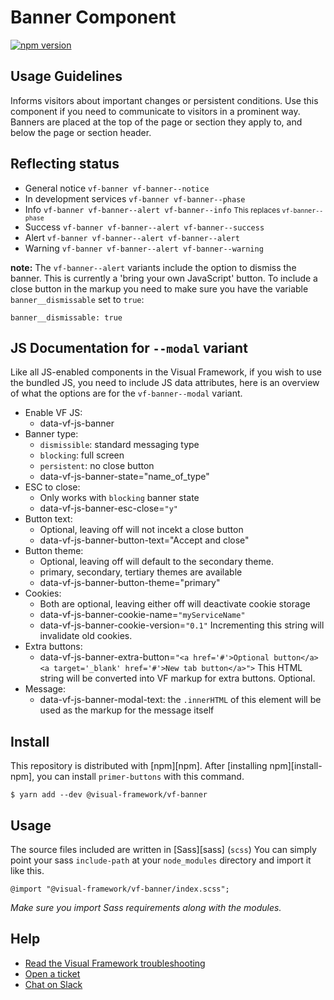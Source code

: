 # Banner Component

[![npm version](https://badge.fury.io/js/%40visual-framework%2Fvf-banner.svg)](https://badge.fury.io/js/%40visual-framework%2Fvf-banner)

## Usage Guidelines

Informs visitors about important changes or persistent conditions. Use this component if you need to communicate to visitors in a prominent way. Banners are placed at the top of the page or section they apply to, and below the page or section header.

## Reflecting status

- General notice `vf-banner vf-banner--notice`
- In development services `vf-banner vf-banner--phase`
- Info `vf-banner vf-banner--alert vf-banner--info` <small>This replaces `vf-banner--phase`</small>
- Success `vf-banner vf-banner--alert vf-banner--success`
- Alert `vf-banner vf-banner--alert vf-banner--alert`
- Warning `vf-banner vf-banner--alert vf-banner--warning`

<strong>note:</strong> The `vf-banner--alert` variants include the option to dismiss the banner. This is currently a 'bring your own JavaScript' button. To include a close button in the markup you need to make sure you have the variable `banner__dismissable` set to `true`:

```
banner__dismissable: true
```

## JS Documentation for `--modal` variant

Like all JS-enabled components in the Visual Framework, if you wish to use the bundled JS, you need to include JS data attributes, here is an overview of what the options are for the `vf-banner--modal` variant.

- Enable VF JS:
  - data-vf-js-banner
- Banner type:
  - `dismissible`: standard messaging type
  - `blocking`: full screen
  - `persistent`: no close button
  - data-vf-js-banner-state="name_of_type"
- ESC to close:
  - Only works with `blocking` banner state
  - data-vf-js-banner-esc-close=`"y"`
- Button text:
  - Optional, leaving off will not incekt a close button
  - data-vf-js-banner-button-text="Accept and close"
- Button theme:
  - Optional, leaving off will default to the secondary theme.
  - primary, secondary, tertiary themes are available
  - data-vf-js-banner-button-theme="primary"
- Cookies:
  - Both are optional, leaving either off will deactivate cookie storage
  - data-vf-js-banner-cookie-name=`"myServiceName"`
  - data-vf-js-banner-cookie-version=`"0.1"` Incrementing this string will invalidate old cookies.
- Extra buttons:
  - data-vf-js-banner-extra-button=`"<a href='#'>Optional button</a><a target='_blank' href='#'>New tab button</a>">` This HTML string will be converted into VF markup for extra buttons. Optional.
- Message:
  - data-vf-js-banner-modal-text: the `.innerHTML` of this element will be used as the markup for the message itself

## Install

This repository is distributed with [npm][npm]. After [installing npm][install-npm], you can install `primer-buttons` with this command.

```
$ yarn add --dev @visual-framework/vf-banner
```

## Usage

The source files included are written in [Sass][sass] (`scss`) You can simply point your sass `include-path` at your `node_modules` directory and import it like this.

```
@import "@visual-framework/vf-banner/index.scss";
```

_Make sure you import Sass requirements along with the modules._

## Help

- [Read the Visual Framework troubleshooting](https://visual-framework.github.io/vf-welcome/troubleshooting/)
- [Open a ticket](https://github.com/visual-framework/vf-core/issues)
- [Chat on Slack](https://join.slack.com/t/visual-framework/shared_invite/enQtNDAxNzY0NDg4NTY0LWFhMjEwNGY3ZTk3NWYxNWVjOWQ1ZWE4YjViZmY1YjBkMDQxMTNlNjQ0N2ZiMTQ1ZTZiMGM4NjU5Y2E0MjM3ZGQ)
